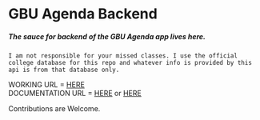 # GBU Agenda Backend
##### The sauce for backend of the GBU Agenda app lives here.
`I am not responsible for your missed classes. I use the official college database for this repo and whatever info is provided by this api is from that database only.`

WORKING URL = [HERE](http://gbuagenda.herokuapp.com)\
DOCUMENTATION URL = [HERE](http://gbuagenda.herokuapp.com/docs) or [HERE](http://gbuagenda.herokuapp.com/redoc)

Contributions are Welcome.
